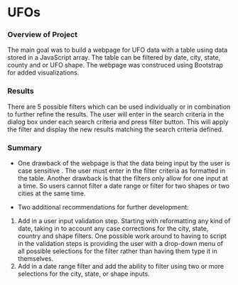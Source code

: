 # UFOs
### Overview of Project
The main goal was to build a webpage for UFO data with a table using data stored in a JavaScript array.  The table can be filtered by date, city, state, county and or UFO shape.  The webpage was construced using Bootstrap for added visualizations.  

### Results
There are 5 possible filters which can be used individually or in combination to further refine the results. The user will enter in the search criteria in the dialog box under each search criteria and press filter button. This will apply the filter and display the new results matching the search criteria defined. 

### Summary
- One drawback of the webpage is that the data being input by the user is case sensitive . The user must enter in the filter criteria as formatted in the table. Another drawback is that the filters only allow for one input at a time. So users cannot filter a date range or filter for two shapes or two cities at the same time.

- Two additional recommendations for further development:
1. Add in a user input validation step. Starting with reformatting any kind of date, taking in to account any case corrections for the city, state, country and shape filters. One possible work around to having to script in the validation steps is providing the user with a drop-down menu of all possible selections for the filter rather than having them type it in themselves.
2. Add in a date range filter and add the ability to filter using two or more selections for the city, state, or shape inputs. 

